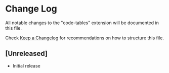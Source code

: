 # Change Log
All notable changes to the "code-tables" extension will be documented in this file.

Check [Keep a Changelog](http://keepachangelog.com/) for recommendations on how to structure this file.

## [Unreleased]
- Initial release